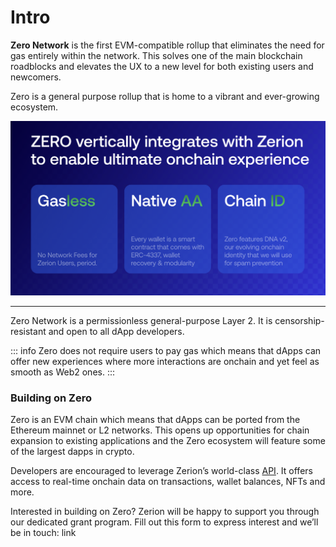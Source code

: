 # Intro

**Zero Network** is the first EVM-compatible rollup that eliminates the need for gas entirely within the network. This solves one of the main blockchain roadblocks and elevates the UX to a new level for both existing users and newcomers.

Zero is a general purpose rollup that is home to a vibrant and ever-growing ecosystem.

![Zero Rollup Diagram](./assets/intro-image-1.png)

---

Zero Network is a permissionless general-purpose Layer 2. It is censorship-resistant and open to all dApp developers.

::: info
Zero does not require users to pay gas which means that dApps can offer new experiences where more interactions are onchain and yet feel as smooth as Web2 ones.
:::

### Building on Zero

Zero is an EVM chain which means that dApps can be ported from the Ethereum mainnet or L2 networks. This opens up opportunities for chain expansion to existing applications and the Zero ecosystem will feature some of the largest dapps in crypto.

Developers are encouraged to leverage Zerion’s world-class [API](https://developers.zerion.io/). It offers access to real-time onchain data on transactions, wallet balances, NFTs and more.

Interested in building on Zero? Zerion will be happy to support you through our dedicated grant program. Fill out this form to express interest and we’ll be in touch: link
